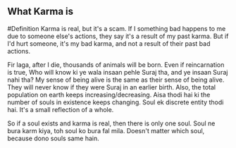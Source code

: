 ## What Karma is
#Definition Karma is real, but it's a scam. If I something bad happens to me due to someone else's actions, they say it's a result of my past karma. But if I'd hurt someone, it's my bad karma, and not a result of their past bad actions.

Fir laga, after I die, thousands of animals will be born. Even if reincarnation is true, Who will know ki ye wala insaan pehle Suraj tha, and ye insaan Suraj nahi tha? My sense of being alive is the same as their sense of being alive. They will never know if they were Suraj in an earlier birth. Also, the total population on earth keeps increasing/decreasing. Aisa thodi hai ki the number of souls in existence keeps changing. Soul ek discrete entity thodi hai. It's a small reflection of a whole.

So if a soul exists and karma is real, then there is only one soul. Soul ne bura karm kiya, toh soul ko bura fal mila. Doesn't matter which soul, because dono souls same hain.
